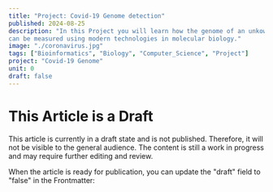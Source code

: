 ```yaml
---
title: "Project: Covid-19 Genome detection"
published: 2024-08-25
description: "In this Project you will learn how the genome of an unkown virus 
can be measured using modern technologies in molecular biology."
image: "./coronavirus.jpg"
tags: ["Bioinformatics", "Biology", "Computer_Science", "Project"]
project: "Covid-19 Genome"
unit: 0
draft: false
---
```


# This Article is a Draft

This article is currently in a draft state and is not published. Therefore, it will not be visible to the general audience. The content is still a work in progress and may require further editing and review.

When the article is ready for publication, you can update the "draft" field to "false" in the Frontmatter: